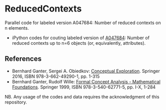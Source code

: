 # ReducedContexts
Parallel code for labeled version A047684: Number of reduced contexts on n elements.

* iPython codes for couting labeled version of [A047684](https://oeis.org/A047684): Number of reduced contexts up to n=6 objects (or, equivalently, attributes).
  
## References

* Bernhard Ganter, Sergei A. Obiedkov: [Conceptual Exploration](https://doi.org/10.1007/978-3-662-49291-8). Springer 2016, ISBN 978-3-662-49290-1, pp. 1-315
* Bernhard Ganter, Rudolf Wille: [Formal Concept Analysis - Mathematical Foundations](https://doi.org/10.1007/978-3-642-59830-2). Springer 1999, ISBN 978-3-540-62771-5, pp. I-X, 1-284

NB. Any usage of the codes and data requires the acknowledgment of this repository.
